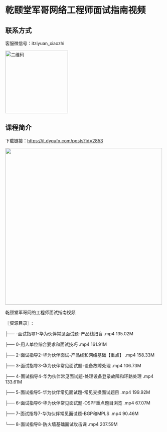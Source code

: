 # 乾颐堂军哥网络工程师面试指南视频

## 联系方式

客服微信号：itziyuan_xiaozhi

<img src="https://ziyuanyun.oss-cn-guangzhou.aliyuncs.com/common/20240614073449/666b82192834a.jpg" width="200" height="200" alt="二维码">

## 课程简介

下载链接：https://it.dyqufx.com/posts?id=2853

<img src="https://ziyuanyun.oss-cn-guangzhou.aliyuncs.com/yun/20240515184354/664491eacd9bc.jpg" width="500" alt="">

  乾颐堂军哥网络工程师面试指南视频



 〖资源目录〗:

 ├── -面试指导1-华为伙伴常见面试题-产品线扫盲 .mp4 135.02M

 ├── 0-用人单位综合要求和面试技巧 .mp4 161.91M

 ├── 2-面试指导2-华为伙伴面试-产品线和网络基础【重点】 .mp4 158.33M

 ├── 3-面试指导3-华为伙伴常见面试题-设备故障处理 .mp4 106.73M

 ├── 4-面试指导4-华为伙伴常见面试题-处理设备登录故障和环路处理 .mp4 133.61M

 ├── 5-面试指导5-华为伙伴常见面试题-常见交换面试题目 .mp4 199.92M

 ├── 6-面试指导6-华为伙伴常见面试题-OSPF重点题目浏览 .mp4 67.07M

 ├── 7-面试指导7-华为伙伴常见面试题-BGP和MPLS .mp4 90.46M

 └── 8-面试指导8-防火墙基础面试攻击课 .mp4 207.59M

  